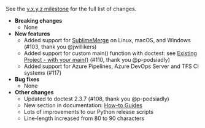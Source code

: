 See the [v.x.y.z milestone](https://github.com/approvals/ApprovalTests.cpp/milestone/7?closed=1) for the full list of changes.

* **Breaking changes**
    * None
* **New features**
    * Added support for [SublimeMerge](https://www.sublimemerge.com/) on Linux, macOS, and Windows (#103, thank you @jwillikers)
    * Added support for custom main() function with doctest: see [Existing Project - with your main()](/doc/mdsource/UsingDoctest.source.md#existing-project---with-your-main) (#110, thank you @p-podsiadly)
    * Added support for Azure Pipelines, Azure DevOps Server and TFS CI systems (#117)
* **Bug fixes**
    * None
* **Other changes**
    * Updated to doctest 2.3.7 (#108, thank you @p-podsiadly)
    * New section in documentation: [How-to Guides](https://github.com/approvals/ApprovalTests.cpp/blob/master/doc/README.md#how-to-guides)
    * Lots of improvements to our Python release scripts
    * Line-length increased from 80 to 90 characters
